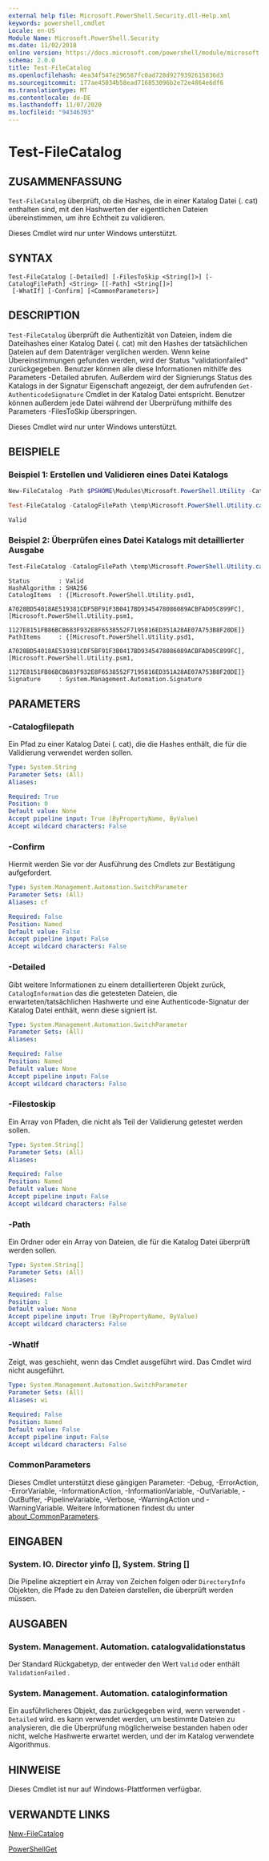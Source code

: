 ```yaml
---
external help file: Microsoft.PowerShell.Security.dll-Help.xml
keywords: powershell,cmdlet
Locale: en-US
Module Name: Microsoft.PowerShell.Security
ms.date: 11/02/2018
online version: https://docs.microsoft.com/powershell/module/microsoft.powershell.security/test-filecatalog?view=powershell-7.1&WT.mc_id=ps-gethelp
schema: 2.0.0
title: Test-FileCatalog
ms.openlocfilehash: 4ea34f547e296567fc0ad728d9279392615836d3
ms.sourcegitcommit: 177ae45034b58ead716853096b2e72e4864e6df6
ms.translationtype: MT
ms.contentlocale: de-DE
ms.lasthandoff: 11/07/2020
ms.locfileid: "94346393"
---
```

# Test-FileCatalog

## ZUSAMMENFASSUNG
`Test-FileCatalog` überprüft, ob die Hashes, die in einer Katalog Datei (. cat) enthalten sind, mit den Hashwerten der eigentlichen Dateien übereinstimmen, um ihre Echtheit zu validieren.

Dieses Cmdlet wird nur unter Windows unterstützt.

## SYNTAX

```
Test-FileCatalog [-Detailed] [-FilesToSkip <String[]>] [-CatalogFilePath] <String> [[-Path] <String[]>]
 [-WhatIf] [-Confirm] [<CommonParameters>]
```

## DESCRIPTION

`Test-FileCatalog` überprüft die Authentizität von Dateien, indem die Dateihashes einer Katalog Datei (. cat) mit den Hashes der tatsächlichen Dateien auf dem Datenträger verglichen werden. Wenn keine Übereinstimmungen gefunden werden, wird der Status "validationfailed" zurückgegeben. Benutzer können alle diese Informationen mithilfe des Parameters -Detailed abrufen. Außerdem wird der Signierungs Status des Katalogs in der Signatur Eigenschaft angezeigt, der dem aufrufenden `Get-AuthenticodeSignature` Cmdlet in der Katalog Datei entspricht. Benutzer können außerdem jede Datei während der Überprüfung mithilfe des Parameters -FilesToSkip überspringen.

Dieses Cmdlet wird nur unter Windows unterstützt.

## BEISPIELE

### Beispiel 1: Erstellen und Validieren eines Datei Katalogs

```powershell
New-FileCatalog -Path $PSHOME\Modules\Microsoft.PowerShell.Utility -CatalogFilePath \temp\Microsoft.PowerShell.Utility.cat -CatalogVersion 2.0

Test-FileCatalog -CatalogFilePath \temp\Microsoft.PowerShell.Utility.cat -Path "$PSHome\Modules\Microsoft.PowerShell.Utility\"
```

```Output
Valid
```

### Beispiel 2: Überprüfen eines Datei Katalogs mit detaillierter Ausgabe

```powershell
Test-FileCatalog -CatalogFilePath \temp\Microsoft.PowerShell.Utility.cat -Path "$PSHome\Modules\Microsoft.PowerShell.Utility\"
```

```Output
Status        : Valid
HashAlgorithm : SHA256
CatalogItems  : {[Microsoft.PowerShell.Utility.psd1,
                A7028BD54018AE519381CDF5BF91F3B0417BD9345478086089ACBFAD05C899FC], [Microsoft.PowerShell.Utility.psm1,
                1127E8151FB86BCB683F932E8F6538552F7195816ED351A28AE07A753B8F20DE]}
PathItems     : {[Microsoft.PowerShell.Utility.psd1,
                A7028BD54018AE519381CDF5BF91F3B0417BD9345478086089ACBFAD05C899FC], [Microsoft.PowerShell.Utility.psm1,
                1127E8151FB86BCB683F932E8F6538552F7195816ED351A28AE07A753B8F20DE]}
Signature     : System.Management.Automation.Signature
```

## PARAMETERS

### -Catalogfilepath

Ein Pfad zu einer Katalog Datei (. cat), die die Hashes enthält, die für die Validierung verwendet werden sollen.

```yaml
Type: System.String
Parameter Sets: (All)
Aliases:

Required: True
Position: 0
Default value: None
Accept pipeline input: True (ByPropertyName, ByValue)
Accept wildcard characters: False
```

### -Confirm

Hiermit werden Sie vor der Ausführung des Cmdlets zur Bestätigung aufgefordert.

```yaml
Type: System.Management.Automation.SwitchParameter
Parameter Sets: (All)
Aliases: cf

Required: False
Position: Named
Default value: False
Accept pipeline input: False
Accept wildcard characters: False
```

### -Detailed

Gibt weitere Informationen zu einem detaillierteren Objekt zurück, `CatalogInformation` das die getesteten Dateien, die erwarteten/tatsächlichen Hashwerte und eine Authenticode-Signatur der Katalog Datei enthält, wenn diese signiert ist.

```yaml
Type: System.Management.Automation.SwitchParameter
Parameter Sets: (All)
Aliases:

Required: False
Position: Named
Default value: None
Accept pipeline input: False
Accept wildcard characters: False
```

### -Filestoskip

Ein Array von Pfaden, die nicht als Teil der Validierung getestet werden sollen.

```yaml
Type: System.String[]
Parameter Sets: (All)
Aliases:

Required: False
Position: Named
Default value: None
Accept pipeline input: False
Accept wildcard characters: False
```

### -Path

Ein Ordner oder ein Array von Dateien, die für die Katalog Datei überprüft werden sollen.

```yaml
Type: System.String[]
Parameter Sets: (All)
Aliases:

Required: False
Position: 1
Default value: None
Accept pipeline input: True (ByPropertyName, ByValue)
Accept wildcard characters: False
```

### -WhatIf

Zeigt, was geschieht, wenn das Cmdlet ausgeführt wird. Das Cmdlet wird nicht ausgeführt.

```yaml
Type: System.Management.Automation.SwitchParameter
Parameter Sets: (All)
Aliases: wi

Required: False
Position: Named
Default value: False
Accept pipeline input: False
Accept wildcard characters: False
```

### CommonParameters

Dieses Cmdlet unterstützt diese gängigen Parameter: -Debug, -ErrorAction, -ErrorVariable, -InformationAction, -InformationVariable, -OutVariable, -OutBuffer, -PipelineVariable, -Verbose, -WarningAction und -WarningVariable. Weitere Informationen findest du unter [about_CommonParameters](https://go.microsoft.com/fwlink/?LinkID=113216).

## EINGABEN

### System. IO. Director yinfo [], System. String []

Die Pipeline akzeptiert ein Array von Zeichen folgen oder `DirectoryInfo` Objekten, die Pfade zu den Dateien darstellen, die überprüft werden müssen.

## AUSGABEN

### System. Management. Automation. catalogvalidationstatus

Der Standard Rückgabetyp, der entweder den Wert `Valid` oder enthält `ValidationFailed` .

### System. Management. Automation. cataloginformation

Ein ausführlicheres Objekt, das zurückgegeben wird, wenn verwendet `-Detailed` wird. es kann verwendet werden, um bestimmte Dateien zu analysieren, die die Überprüfung möglicherweise bestanden haben oder nicht, welche Hashwerte erwartet werden, und der im Katalog verwendete Algorithmus.

## HINWEISE

Dieses Cmdlet ist nur auf Windows-Plattformen verfügbar.

## VERWANDTE LINKS

[New-FileCatalog](New-FileCatalog.md)

[PowerShellGet](/powershell/module/PowerShellGet)
